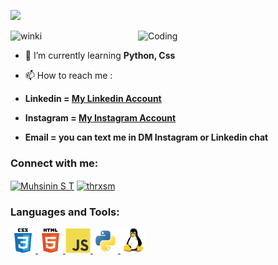 <a href = "https://github.com/Winki372"><img src = "https://cardivo.vercel.app/api?name=Winki&description=Hi,%20I%27m%20Winki.%20Currently%20Interesting%20in%20Cyber%20Security,%20Bug%20Hunter,%20etc.%20Nice%20to%20meet%20you,%20and%20have%20a%20Good%20Day%20%F0%9F%91%8B&image=//i.pinimg.com/736x/7e/a5/91/7ea591287583ba3f6504ef9c7b77ee46.jpg&backgroundColor=%23ecf0f1&linkedin=Thoriq%20Saiful%20Muhsinin&instagram=thrxsm&github=Winki372&pattern=topography&colorPattern=%23eaeaea"/><a>
 
<img align="right" alt="Coding" width="300" src="https://media0.giphy.com/media/LOtqITm3tFmiA/giphy.gif?cid=6c09b952k202p6in9qb4zv6uk4vym0slrfmzdh69b2f9co1u&ep=v1_internal_gif_by_id&rid=giphy.gif&ct=g">
<p align="left"> <img src="https://komarev.com/ghpvc/?username=winki&label=Profile%20views&color=0e75b6&style=flat" alt="winki" /> </p>

- 📝 I’m currently learning **Python, Css**

- 📫 How to reach me :
- **Linkedin = <a href="www.linkedin.com/in/muhsinin">My Linkedin Account</a>**
- **Instagram = <a href="https://instagram.com/thrxsm">My Instagram Account</a>**
- **Email = you can text me in DM Instagram or Linkedin chat**

<h3 align="left">Connect with me:</h3>
<p align="left">
<a href="https://fb.com/st. muhsinin" target="blank"><img align="center" src="https://raw.githubusercontent.com/rahuldkjain/github-profile-readme-generator/master/src/images/icons/Social/facebook.svg" alt="Muhsinin S T" height="30" width="40" /></a>
<a href="https://instagram.com/thrxsm" target="blank"><img align="center" src="https://raw.githubusercontent.com/rahuldkjain/github-profile-readme-generator/master/src/images/icons/Social/instagram.svg" alt="thrxsm" height="30" width="40" /></a>
</p>

<h3 align="left">Languages and Tools:</h3>
<p align="left"> <a href="https://www.w3schools.com/css/" target="_blank" rel="noreferrer"> <img src="https://raw.githubusercontent.com/devicons/devicon/master/icons/css3/css3-original-wordmark.svg" alt="css3" width="40" height="40"/> </a> <a href="https://www.w3.org/html/" target="_blank" rel="noreferrer"> <img src="https://raw.githubusercontent.com/devicons/devicon/master/icons/html5/html5-original-wordmark.svg" alt="html5" width="40" height="40"/> </a> 
 <a href="https://developer.mozilla.org/en-US/docs/Web/JavaScript" target="_blank" rel="noreferrer"> <img src="https://raw.githubusercontent.com/devicons/devicon/master/icons/javascript/javascript-original.svg" alt="javascript" width="40" height="40"/> </a> <a href="https://www.python.org" target="_blank" rel="noreferrer"> <img src="https://raw.githubusercontent.com/devicons/devicon/master/icons/python/python-original.svg" alt="python" width="40" height="40"/> </a> <a href="https://www.linux.org/" target="_blank" rel="noreferrer"> <img src="https://raw.githubusercontent.com/devicons/devicon/master/icons/linux/linux-original.svg" alt="linux" width="40" height="40"/> </a>  </p>


